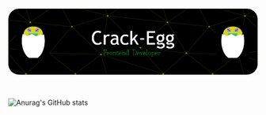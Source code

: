 ![Header](./github-header-image.png)

<br />

![Anurag's GitHub stats](https://github-readme-stats.vercel.app/api?username=Crack-Egg&show_icons=true&theme=gotham)
